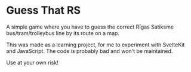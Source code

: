 # Guess That RS

A simple game where you have to guess the correct Rīgas Satiksme bus/tram/trolleybus line by its route on a map.

This was made as a learning project, for me to experiment with SvelteKit and JavaScript. The code is probably bad and won't be maintained.

Use at your own risk!
